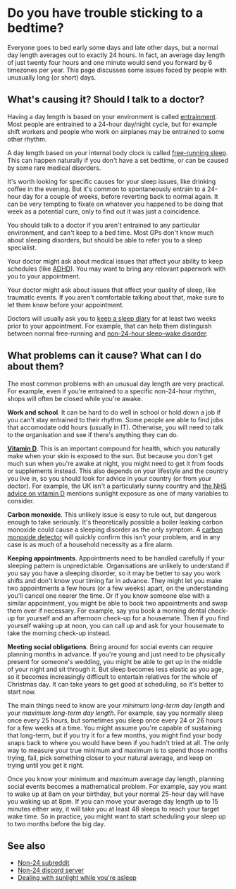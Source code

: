 # Do you have trouble sticking to a bedtime?

Everyone goes to bed early some days and late other days, but a normal day length averages out to exactly 24 hours.  In fact, an average day length of just twenty four hours and one minute would send you forward by 6 timezones per year.  This page discusses some issues faced by people with unusually long (or short) days.

## What's causing it?  Should I talk to a doctor?

Having a day length is based on your environment is called [entrainment](https://en.wikipedia.org/wiki/Entrainment_(chronobiology)).  Most people are entrained to a 24-hour day/night cycle, but for example shift workers and people who work on airplanes may be entrained to some other rhythm.

A day length based on your internal body clock is called [free-running sleep](https://en.wikipedia.org/wiki/Free-running_sleep).  This can happen naturally if you don't have a set bedtime, or can be caused by some rare medical disorders.

It's worth looking for specific causes for your sleep issues, like drinking coffee in the evening.  But it's common to spontaneously entrain to a 24-hour day for a couple of weeks, before reverting back to normal again.  It can be very tempting to fixate on whatever you happened to be doing that week as a potential cure, only to find out it was just a coincidence.

You should talk to a doctor if you aren't entrained to any particular environment, and can't keep to a bed time.  Most GPs don't know much about sleeping disorders, but should be able to refer you to a sleep specialist.

Your doctor might ask about medical issues that affect your ability to keep schedules (like [ADHD](https://en.wikipedia.org/wiki/Attention_deficit_hyperactivity_disorder)).  You may want to bring any relevant paperwork with you to your appointment.

Your doctor might ask about issues that affect your quality of sleep, like traumatic events.  If you aren't comfortable talking about that, make sure to let them know before your appointment.

Doctors will usually ask you to [keep a sleep diary](creating) for at least two weeks prior to your appointment.  For example, that can help them distinguish between normal free-running and [non-24-hour sleep–wake disorder](https://en.wikipedia.org/wiki/Non-24-hour_sleep%E2%80%93wake_disorder).

## What problems can it cause?  What can I do about them?

The most common problems with an unusual day length are very practical. For example, even if you're entrained to a specific non-24-hour rhythm, shops will often be closed while you're awake.

__Work and school__.  It can be hard to do well in school or hold down a job if you can't stay entrained to their rhythm.  Some people are able to find jobs that accomodate odd hours (usually in IT).  Otherwise, you will need to talk to the organisation and see if there's anything they can do.

[__Vitamin D__](https://en.wikipedia.org/wiki/Vitamin_D).  This is an important compound for health, which you naturally make when your skin is exposed to the sun.  But because you don't get much sun when you're awake at night, you might need to get it from foods or supplements instead.  This also depends on your lifestyle and the country you live in, so you should look for advice in your country (or from your doctor).  For example, the UK isn't a particularly sunny country and [the NHS advice on vitamin D](https://www.nhs.uk/conditions/vitamins-and-minerals/vitamin-d/) mentions sunlight exposure as one of many variables to consider.

__Carbon monoxide__.  This unlikely issue is easy to rule out, but dangerous enough to take seriously.  It's theoretically possible a boiler leaking carbon monoxide could cause a sleeping disorder as the only symptom.  A [carbon monoxide detector](https://en.wikipedia.org/wiki/Carbon_monoxide_detector) will quickly confirm this isn't your problem, and in any case is as much of a household necessity as a fire alarm.

__Keeping appointments__.  Appointments need to be handled carefully if your sleeping pattern is unpredictable.  Organisations are unlikely to understand if you say you have a sleeping disorder, so it may be better to say you work shifts and don't know your timing far in advance.  They might let you make two appointments a few hours (or a few weeks) apart, on the understanding you'll cancel one nearer the time.  Or if you know someone else with a similar appointment, you might be able to book two appointments and swap them over if necessary.  For example, say you book a morning dental check-up for yourself and an afternoon check-up for a housemate.  Then if you find yourself waking up at noon, you can call up and ask for your housemate to take the morning check-up instead.

__Meeting social obligations__.  Being around for social events can require planning months in advance.  If you're young and just need to be physically present for someone's wedding, you might be able to get up in the middle of your night and sit through it.  But sleep becomes less elastic as you age, so it becomes increasingly difficult to entertain relatives for the whole of Christmas day.  It can take years to get good at scheduling, so it's better to start now.

The main things need to know are your _minimum long-term day length_ and your _maximum long-term day length_.  For example, say you normally sleep once every 25 hours, but sometimes you sleep once every 24 or 26 hours for a few weeks at a time.  You might assume you're capable of sustaining that long-term, but if you try it for a few months, you might find your body snaps back to where you would have been if you hadn't tried at all.  The only way to measure your true minimum and maximum is to spend those months trying, fail, pick something closer to your natural average, and keep on trying until you get it right.

Once you know your minimum and maximum average day length, planning social events becomes a mathematical problem.  For example, say you want to wake up at 8am on your birthday, but your normal 25-hour day will have you waking up at 8pm.  If you can move your average day length up to 15 minutes either way, it will take you at least 48 sleeps to reach your target wake time.  So in practice, you might want to start scheduling your sleep up to two months before the big day.

## See also

* [Non-24 subreddit](https://www.reddit.com/r/N24/)
* [Non-24 discord server](https://discord.gg/dzzT546)
* [Dealing with sunlight while you're asleep](sunlight)
